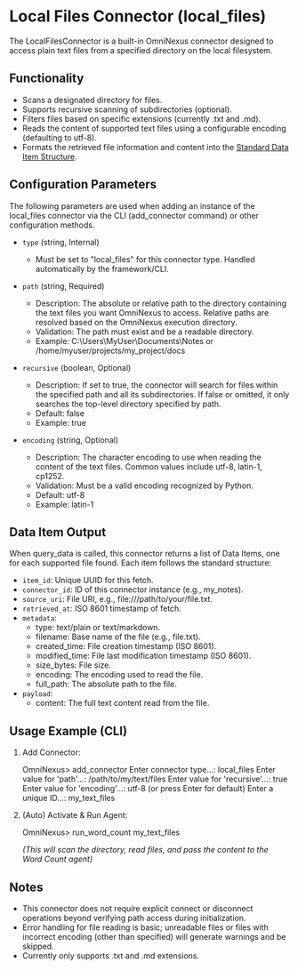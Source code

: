 # Local Files Connector (local_files)

The LocalFilesConnector is a built-in OmniNexus connector designed to access plain text files from a specified directory on the local filesystem.

## Functionality

*   Scans a designated directory for files.
*   Supports recursive scanning of subdirectories (optional).
*   Filters files based on specific extensions (currently .txt and .md).
*   Reads the content of supported text files using a configurable encoding (defaulting to utf-8).
*   Formats the retrieved file information and content into the [Standard Data Item Structure](../../protocol/data_item_structure.md).

## Configuration Parameters

The following parameters are used when adding an instance of the local_files connector via the CLI (add_connector command) or other configuration methods.

*   `type` (string, Internal)
    *   Must be set to "local_files" for this connector type. Handled automatically by the framework/CLI.

*   `path` (string, Required)
    *   Description: The absolute or relative path to the directory containing the text files you want OmniNexus to access. Relative paths are resolved based on the OmniNexus execution directory.
    *   Validation: The path must exist and be a readable directory.
    *   Example: C:\Users\MyUser\Documents\Notes or /home/myuser/projects/my_project/docs

*   `recursive` (boolean, Optional)
    *   Description: If set to true, the connector will search for files within the specified path and all its subdirectories. If false or omitted, it only searches the top-level directory specified by path.
    *   Default: false
    *   Example: true

*   `encoding` (string, Optional)
    *   Description: The character encoding to use when reading the content of the text files. Common values include utf-8, latin-1, cp1252.
    *   Validation: Must be a valid encoding recognized by Python.
    *   Default: utf-8
    *   Example: latin-1

## Data Item Output

When query_data is called, this connector returns a list of Data Items, one for each supported file found. Each item follows the standard structure:

*   `item_id`: Unique UUID for this fetch.
*   `connector_id`: ID of this connector instance (e.g., my_notes).
*   `source_uri`: File URI, e.g., file:///path/to/your/file.txt.
*   `retrieved_at`: ISO 8601 timestamp of fetch.
*   `metadata`:
    *   type: text/plain or text/markdown.
    *   filename: Base name of the file (e.g., file.txt).
    *   created_time: File creation timestamp (ISO 8601).
    *   modified_time: File last modification timestamp (ISO 8601).
    *   size_bytes: File size.
    *   encoding: The encoding used to read the file.
    *   full_path: The absolute path to the file.
*   `payload`:
    *   content: The full text content read from the file.

## Usage Example (CLI)

1.  Add Connector:
    
    OmniNexus> add_connector
    Enter connector type...: local_files
    Enter value for 'path'...: /path/to/my/text/files
    Enter value for 'recursive'...: true
    Enter value for 'encoding'...: utf-8 (or press Enter for default)
    Enter a unique ID...: my_text_files
    
2.  (Auto) Activate & Run Agent:
    
    OmniNexus> run_word_count my_text_files
    
    *(This will scan the directory, read files, and pass the content to the Word Count agent)*

## Notes

*   This connector does not require explicit connect or disconnect operations beyond verifying path access during initialization.
*   Error handling for file reading is basic; unreadable files or files with incorrect encoding (other than specified) will generate warnings and be skipped.
*   Currently only supports .txt and .md extensions.